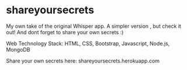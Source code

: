 # shareyoursecrets

My own take of the original Whisper app. A simpler version , but check it out! And dont forget to share your own secrets :) 

Web Technology Stack: HTML, CSS, Bootstrap, Javascript, Node.js, MongoDB

Share your own secrets here: shareyoursecrets.herokuapp.com
